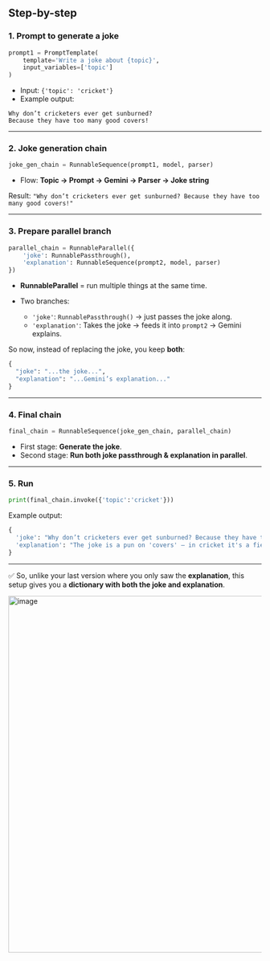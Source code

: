 
## **Step-by-step**

### **1. Prompt to generate a joke**

```python
prompt1 = PromptTemplate(
    template='Write a joke about {topic}',
    input_variables=['topic']
)
```

* Input: `{'topic': 'cricket'}`
* Example output:

```
Why don’t cricketers ever get sunburned?  
Because they have too many good covers!
```

---

### **2. Joke generation chain**

```python
joke_gen_chain = RunnableSequence(prompt1, model, parser)
```

* Flow:
  **Topic → Prompt → Gemini → Parser → Joke string**

Result: `"Why don’t cricketers ever get sunburned? Because they have too many good covers!"`

---

### **3. Prepare parallel branch**

```python
parallel_chain = RunnableParallel({
    'joke': RunnablePassthrough(),
    'explanation': RunnableSequence(prompt2, model, parser)
})
```

* **RunnableParallel** = run multiple things at the same time.
* Two branches:

  * `'joke'`: `RunnablePassthrough()` → just passes the joke along.
  * `'explanation'`: Takes the joke → feeds it into `prompt2` → Gemini explains.

So now, instead of replacing the joke, you keep **both**:

```python
{
  "joke": "...the joke...",
  "explanation": "...Gemini’s explanation..."
}
```

---

### **4. Final chain**

```python
final_chain = RunnableSequence(joke_gen_chain, parallel_chain)
```

* First stage: **Generate the joke**.
* Second stage: **Run both joke passthrough & explanation in parallel**.

---

### **5. Run**

```python
print(final_chain.invoke({'topic':'cricket'}))
```

Example output:

```python
{
  'joke': "Why don’t cricketers ever get sunburned? Because they have too many good covers!",
  'explanation': "The joke is a pun on 'covers' — in cricket it's a fielding position, but it also means protection from the sun."
}
```

---

✅ So, unlike your last version where you only saw the **explanation**, this setup gives you a **dictionary with both the joke and explanation**.


<img width="1291" height="711" alt="image" src="https://github.com/user-attachments/assets/790a153b-138d-4bb7-80ad-feabc5fbb927" />

